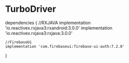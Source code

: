 # TurboDriver





dependencies {
    //RXJAVA
    implementation 'io.reactivex.rxjava3:rxandroid:3.0.0'
    implementation 'io.reactivex.rxjava3:rxjava:3.0.0'

    //FirebaseUi
    implementation 'com.firebaseui:firebase-ui-auth:7.2.0'
}
